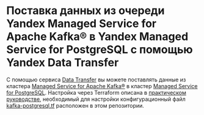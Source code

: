# Поставка данных из очереди Yandex Managed Service for Apache Kafka® в Yandex Managed Service for PostgreSQL с помощью Yandex Data Transfer

С помощью сервиса [Data Transfer](https://cloud.yandex.ru/docs/data-transfer) вы можете поставлять данные из кластера [Managed Service for Apache Kafka®](https://cloud.yandex.ru/docs/managed-kafka) в кластер [Managed Service for PostgreSQL](https://cloud.yandex.ru/docs/managed-postgresql). Настройка через Terraform описана в [практическом руководстве](https://cloud.yandex.ru/docs/data-transfer/tutorials/mkf-to-mpg), необходимый для настройки конфигурационный файл [kafka-postgresql.tf](kafka-postgresql.tf) расположен в этом репозитории.
